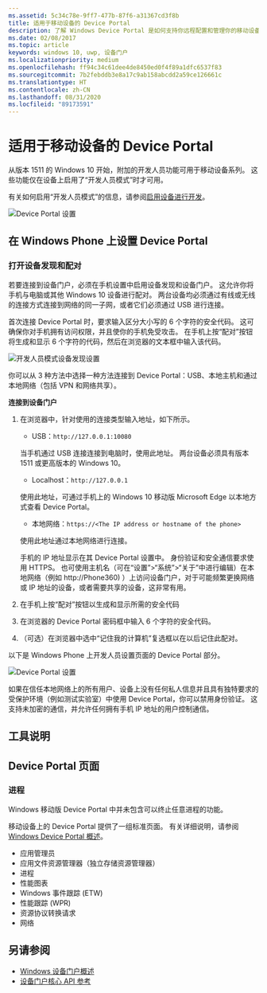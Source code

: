 ```yaml
---
ms.assetid: 5c34c78e-9ff7-477b-87f6-a31367cd3f8b
title: 适用于移动设备的 Device Portal
description: 了解 Windows Device Portal 是如何支持你远程配置和管理你的移动设备。
ms.date: 02/08/2017
ms.topic: article
keywords: windows 10, uwp, 设备门户
ms.localizationpriority: medium
ms.openlocfilehash: ff94c34c61dee4de8450ed0f4f89a1dfc6537f83
ms.sourcegitcommit: 7b2febddb3e8a17c9ab158abcdd2a59ce126661c
ms.translationtype: HT
ms.contentlocale: zh-CN
ms.lasthandoff: 08/31/2020
ms.locfileid: "89173591"
---
```

# <a name="device-portal-for-mobile"></a>适用于移动设备的 Device Portal

从版本 1511 的 Windows 10 开始，附加的开发人员功能可用于移动设备系列。 这些功能仅在设备上启用了“开发人员模式”时才可用。

有关如何启用“开发人员模式”的信息，请参阅[启用设备进行开发](../get-started/enable-your-device-for-development.md)。

![Device Portal 设置](images/device-portal/mob-dev-mode-options.png)

## <a name="set-up-device-portal-on-windows-phone"></a>在 Windows Phone 上设置 Device Portal

### <a name="turn-on-device-discovery-and-pairing"></a>打开设备发现和配对

若要连接到设备门户，必须在手机设置中启用设备发现和设备门户。 这允许你将手机与电脑或其他 Windows 10 设备进行配对。 两台设备均必须通过有线或无线的连接方式连接到网络的同一子网，或者它们必须通过 USB 进行连接。

首次连接 Device Portal 时，要求输入区分大小写的 6 个字符的安全代码。 这可确保你对手机拥有访问权限，并且使你的手机免受攻击。 在手机上按“配对”按钮将生成和显示 6 个字符的代码，然后在浏览器的文本框中输入该代码。

![开发人员模式设备发现设置](images/device-portal/mob-dev-mode-pairing.png)

你可以从 3 种方法中选择一种方法连接到 Device Portal：USB、本地主机和通过本地网络（包括 VPN 和网络共享）。

**连接到设备门户**

1. 在浏览器中，针对使用的连接类型输入地址，如下所示。

    - USB：`http://127.0.0.1:10080`

    当手机通过 USB 连接连接到电脑时，使用此地址。 两台设备必须具有版本 1511 或更高版本的 Windows 10。
    
    - Localhost：`http://127.0.0.1`

    使用此地址，可通过手机上的 Windows 10 移动版 Microsoft Edge 以本地方式查看 Device Portal。
    
    - 本地网络：`https://<The IP address or hostname of the phone>`

    使用此地址通过本地网络进行连接。

    手机的 IP 地址显示在其 Device Portal 设置中。 身份验证和安全通信要求使用 HTTPS。 也可使用主机名（可在“设置”>“系统”>“关于”中进行编辑）在本地网络（例如 http://Phone360) ）上访问设备门户，对于可能频繁更换网络或 IP 地址的设备，或者需要共享的设备，这非常有用。 

2. 在手机上按“配对”按钮以生成和显示所需的安全代码

3. 在浏览器的 Device Portal 密码框中输入 6 个字符的安全代码。

4. （可选）在浏览器中选中“记住我的计算机”复选框以在以后记住此配对。

以下是 Windows Phone 上开发人员设置页面的 Device Portal 部分。

![Device Portal 设置](images/device-portal/mob-dev-mode-portal.png)

如果在信任本地网络上的所有用户、设备上没有任何私人信息并且具有独特要求的受保护环境（例如测试实验室）中使用 Device Portal，你可以禁用身份验证。 这支持未加密的通信，并允许任何拥有手机 IP 地址的用户控制通信。

## <a name="tool-notes"></a>工具说明

## <a name="device-portal-pages"></a>Device Portal 页面
### <a name="processes"></a>进程

Windows 移动版 Device Portal 中并未包含可以终止任意进程的功能。 

移动设备上的 Device Portal 提供了一组标准页面。 有关详细说明，请参阅 [Windows Device Portal 概述](device-portal.md)。

- 应用管理员
- 应用文件资源管理器（独立存储资源管理器）
- 进程
- 性能图表
- Windows 事件跟踪 (ETW)
- 性能跟踪 (WPR) 
- 资源协议转换请求
- 网络

## <a name="see-also"></a>另请参阅

* [Windows 设备门户概述](device-portal.md)
* [设备门户核心 API 参考](./device-portal-api-core.md)